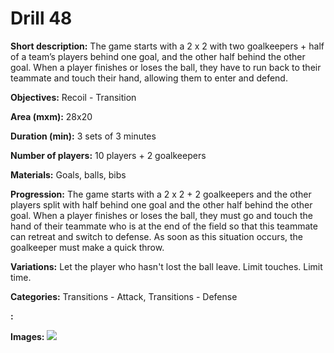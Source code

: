 # Drill 48

**Short description:**
The game starts with a 2 x 2 with two goalkeepers + half of a team’s players behind one goal, and the other half behind the other goal. When a player finishes or loses the ball, they have to run back to their teammate and touch their hand, allowing them to enter and defend.

**Objectives:**
Recoil - Transition

**Area (mxm):**
28x20

**Duration (min):**
3 sets of 3 minutes

**Number of players:**
10 players + 2 goalkeepers

**Materials:**
Goals, balls, bibs

**Progression:**
The game starts with a 2 x 2 + 2 goalkeepers and the other players split with half behind one goal and the other half behind the other goal. When a player finishes or loses the ball, they must go and touch the hand of their teammate who is at the end of the field so that this teammate can retreat and switch to defense. As soon as this situation occurs, the goalkeeper must make a quick throw.

**Variations:**
Let the player who hasn't lost the ball leave. Limit touches. Limit time.

**Categories:**
Transitions - Attack, Transitions - Defense

**:**


**Images:**
![](https://www.coachingfutsal.com/\images\28f8e5592e291776f42d136f5a096902f8b88747ec9691751807c7ca46fc284e9da40d1971dae8f21743e7e6cfd9d2e0abfbfb57f5f79cf479dd4038642239354dbffffa9498f.jpg)

